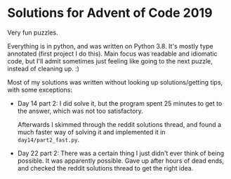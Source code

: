 # Solutions for Advent of Code 2019

Very fun puzzles.

Everything is in python, and was written on Python 3.8. It's mostly type annotated (first project I do this). Main focus was readable and idiomatic code, but I'll admit sometimes just feeling like going to the next puzzle, instead of cleaning up. :)

Most of my solutions was written without looking up solutions/getting tips, with some exceptions:

- Day 14 part 2: I did solve it, but the program spent 25 minutes to get to the answer, which was not too satisfactory.

  Afterwards I skimmed through the reddit solutions thread, and found a much faster way of solving it and implemented it in `day14/part2_fast.py`.

- Day 22 part 2: There was a certain thing I just didn't ever think of being possible. It was apparently possible. Gave up after hours of dead ends, and checked the reddit solutions thread to get the right idea.
